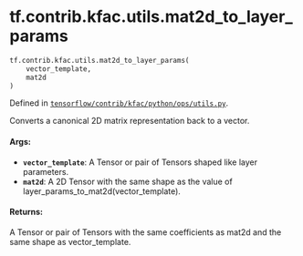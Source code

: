 <div itemscope itemtype="http://developers.google.com/ReferenceObject">
<meta itemprop="name" content="tf.contrib.kfac.utils.mat2d_to_layer_params" />
</div>

# tf.contrib.kfac.utils.mat2d_to_layer_params

``` python
tf.contrib.kfac.utils.mat2d_to_layer_params(
    vector_template,
    mat2d
)
```



Defined in [`tensorflow/contrib/kfac/python/ops/utils.py`](https://www.tensorflow.org/code/tensorflow/contrib/kfac/python/ops/utils.py).

Converts a canonical 2D matrix representation back to a vector.

#### Args:

* <b>`vector_template`</b>: A Tensor or pair of Tensors shaped like layer parameters.
* <b>`mat2d`</b>: A 2D Tensor with the same shape as the value of
      layer_params_to_mat2d(vector_template).


#### Returns:

A Tensor or pair of Tensors with the same coefficients as mat2d and the same
    shape as vector_template.